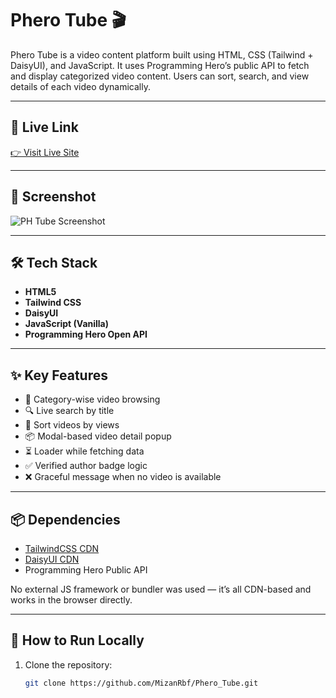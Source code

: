 # Phero Tube 🎬

Phero Tube is a video content platform built using HTML, CSS (Tailwind + DaisyUI), and JavaScript. It uses Programming Hero’s public API to fetch and display categorized video content. Users can sort, search, and view details of each video dynamically.

---

## 🔗 Live Link
[👉 Visit Live Site](https://mizanrbf.github.io/Phero_Tube/) <!-- Replace with your deployed live URL -->

---

## 📸 Screenshot

![PH Tube Screenshot](assets/screenshot.png) <!-- Replace with an actual screenshot if available -->

---

## 🛠️ Tech Stack

- **HTML5**
- **Tailwind CSS**
- **DaisyUI**
- **JavaScript (Vanilla)**
- **Programming Hero Open API**

---

## ✨ Key Features

- 🎯 Category-wise video browsing
- 🔍 Live search by title
- 🚦 Sort videos by views
- 📦 Modal-based video detail popup
- ⏳ Loader while fetching data
- ✅ Verified author badge logic
- ❌ Graceful message when no video is available

---

## 📦 Dependencies

- [TailwindCSS CDN](https://tailwindcss.com/)
- [DaisyUI CDN](https://daisyui.com/)
- Programming Hero Public API

No external JS framework or bundler was used — it’s all CDN-based and works in the browser directly.

---

## 🚀 How to Run Locally

1. Clone the repository:
   ```bash
   git clone https://github.com/MizanRbf/Phero_Tube.git

